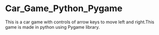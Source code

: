 # Car_Game_Python_Pygame
This is a car game with controls of arrow keys to move left and right.This game is made in python using Pygame library. 

